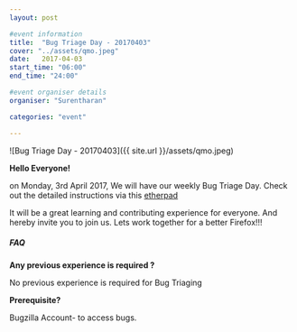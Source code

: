 ```yaml
---
layout: post

#event information
title:  "Bug Triage Day - 20170403"
cover: "../assets/qmo.jpeg"
date:   2017-04-03
start_time: "06:00"
end_time: "24:00"

#event organiser details
organiser: "Surentharan"

categories: "event"

---
```

![Bug Triage Day - 20170403]({{ site.url }}/assets/qmo.jpeg)

**Hello Everyone!**

on Monday, 3rd April 2017, We will have our weekly Bug Triage Day. Check out the detailed instructions via this [etherpad](https://public.etherpad-mozilla.org/p/MozillaIN_QA_Bug_Triage_Day-20170403)

It will be a great learning and contributing experience for everyone. And hereby invite you to join us. Lets work together for a better Firefox!!!

##### FAQ

**Any previous experience is required ?**

No previous experience is required for Bug Triaging


**Prerequisite?**

Bugzilla Account- to access bugs.
